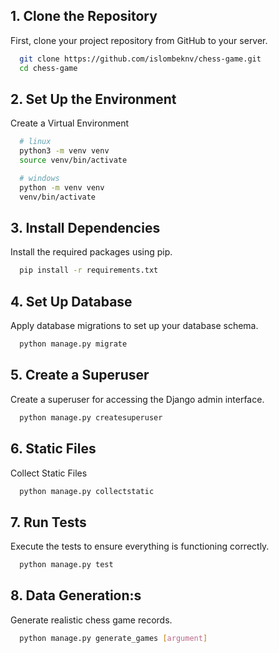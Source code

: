 
## 1. Clone the Repository

First, clone your project repository from GitHub to your server.


```bash
  git clone https://github.com/islombeknv/chess-game.git
  cd chess-game
```

## 2. Set Up the Environment

Create a Virtual Environment

```bash
  # linux
  python3 -m venv venv
  source venv/bin/activate

```
```bash
  # windows
  python -m venv venv
  venv/bin/activate

```

## 3. Install Dependencies

Install the required packages using pip.

```bash
  pip install -r requirements.txt
```

## 4. Set Up Database

Apply database migrations to set up your database schema.

```bash
  python manage.py migrate
```

## 5. Create a Superuser

Create a superuser for accessing the Django admin interface.

```bash
  python manage.py createsuperuser
```

## 6. Static Files
Collect Static Files
```bash
  python manage.py collectstatic
```

## 7. Run Tests
Execute the tests to ensure everything is functioning correctly.
```bash
  python manage.py test
```

## 8. Data Generation:s
Generate realistic chess game records.
```bash
  python manage.py generate_games [argument]
